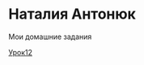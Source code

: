 

# Наталия Антонюк
Мои домашние задания

[Урок12](https://nataliia1003.github.io/lesson12/ "Моя готовая домашка")
